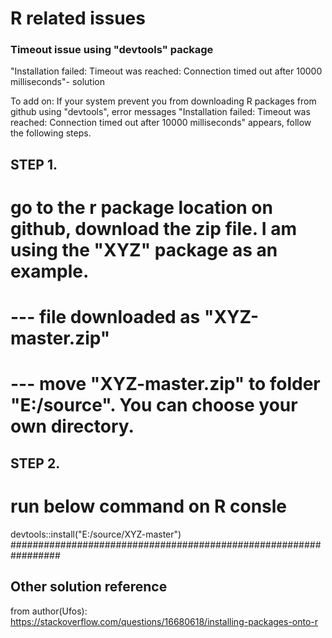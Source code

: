 # R related issues

### Timeout issue using "devtools" package
"Installation failed: Timeout was reached: Connection timed out after 10000 milliseconds"- solution

To add on:
If your system prevent you from downloading R packages from github using "devtools", error messages
"Installation failed: Timeout was reached: Connection timed out after 10000 milliseconds" appears, follow the following steps.

## STEP 1.
# go to the r package location on github, download the zip file. I am using the "XYZ" package as an example. 
#     --- file downloaded as "XYZ-master.zip"
#     --- move "XYZ-master.zip" to folder "E:/source". You can choose your own directory.

## STEP 2.
# run below command on R consle
devtools::install("E:/source/XYZ-master")
#################################################################
## Other solution reference
from author(Ufos):
https://stackoverflow.com/questions/16680618/installing-packages-onto-r


